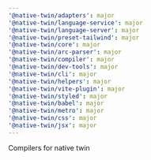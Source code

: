 ```yaml
---
'@native-twin/adapters': major
'@native-twin/language-service': major
'@native-twin/language-server': major
'@native-twin/preset-tailwind': major
'@native-twin/core': major
'@native-twin/arc-parser': major
'@native-twin/compiler': major
'@native-twin/dev-tools': major
'@native-twin/cli': major
'@native-twin/helpers': major
'@native-twin/vite-plugin': major
'@native-twin/styled': major
'@native-twin/babel': major
'@native-twin/metro': major
'@native-twin/css': major
'@native-twin/jsx': major
---
```


Compilers for native twin
